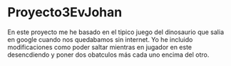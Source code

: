 # Proyecto3EvJohan
En este proyecto me he basado en el tipico juego del dinosaurio que salia en google cuando nos quedabamos sin internet.
Yo he incluido modificaciones como poder saltar mientras en jugador en este desencdiendo y poner dos obatculos más cada uno encima del otro.
